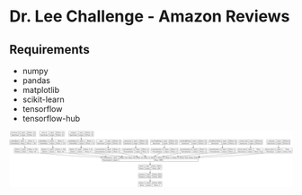 # Dr. Lee Challenge - Amazon Reviews

## Requirements
- numpy
- pandas
- matplotlib
- scikit-learn
- tensorflow
- tensorflow-hub


![Best Architecture - Neural Collaborative Filtering](https://github.com/ferdmartin/esalee-challenge/blob/main/misc/Amazon%20Reviews%20Architecture.png)